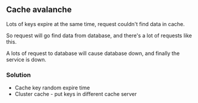 ## Cache avalanche

Lots of keys expire at the same time,
request couldn't find data in cache.

So request will go find data from database,
and there's a lot of requests like this.

A lots of request to database will cause database down,
and finally the service is down.

### Solution

* Cache key random expire time
* Cluster cache - put keys in different cache server

